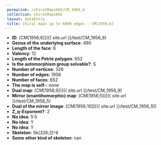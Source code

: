 ```yaml
--- 
 permalink: /chiralMaps6kE/CM_1956_6 
 collection: chiralMaps6kE
 layout: dataEntry
 title: Chiral maps up to 6000 edges - CM[1956;6]
---
```


- **ID**: [CM[1956;6]]({{ site.url }}/test/CM_1956_6)
- **Genus of the underlying surface**: 490
- **Length of the face**: 6
- **Valency**: 12
- **Length of the Petrie polygon**: 652
- **Is the automorphism group solvable?**: S
- **Number of vertices**: 326
- **Number of edges**: 1956
- **Number of faces**: 652
- **The map is self-**: none
- **Dual map**: [CM[1956;9]]({{ site.url }}/test/CM_1956_9)
- **Mirror (enantihomorphic) map**: [CM[1956;5]]({{ site.url }}/test/CM_1956_5)
- **Dual of the mirror image**: [CM[1956;10]]({{ site.url }}/test/CM_1956_10)
- **Z_q-Exponent?**: 2
- **No idea**:  5:5
- **No idea**: Y
- **No idea**: Y
- **Skeleton**: Sk(326;2)^4
- **Some other kind of skeleton**: nan
